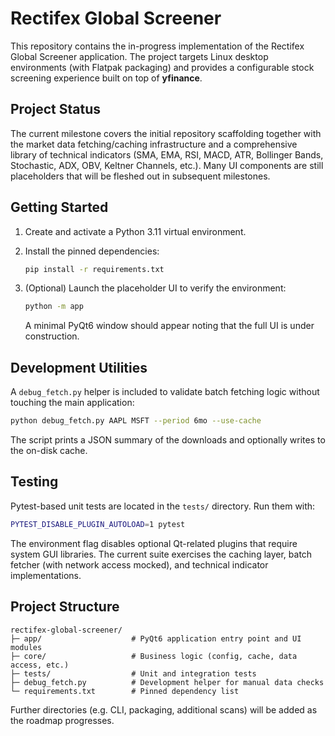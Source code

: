 # Rectifex Global Screener

This repository contains the in-progress implementation of the Rectifex Global Screener
application. The project targets Linux desktop environments (with Flatpak packaging) and
provides a configurable stock screening experience built on top of **yfinance**.

## Project Status

The current milestone covers the initial repository scaffolding together with the market data
fetching/caching infrastructure and a comprehensive library of technical indicators (SMA, EMA,
RSI, MACD, ATR, Bollinger Bands, Stochastic, ADX, OBV, Keltner Channels, etc.). Many UI
components are still placeholders that will be fleshed out in subsequent milestones.

## Getting Started

1. Create and activate a Python 3.11 virtual environment.
2. Install the pinned dependencies:

   ```bash
   pip install -r requirements.txt
   ```

3. (Optional) Launch the placeholder UI to verify the environment:

   ```bash
   python -m app
   ```

   A minimal PyQt6 window should appear noting that the full UI is under construction.

## Development Utilities

A `debug_fetch.py` helper is included to validate batch fetching logic without touching the main
application:

```bash
python debug_fetch.py AAPL MSFT --period 6mo --use-cache
```

The script prints a JSON summary of the downloads and optionally writes to the on-disk cache.

## Testing

Pytest-based unit tests are located in the `tests/` directory. Run them with:

```bash
PYTEST_DISABLE_PLUGIN_AUTOLOAD=1 pytest
```

The environment flag disables optional Qt-related plugins that require system GUI libraries.
The current suite exercises the caching layer, batch fetcher (with network access mocked), and
technical indicator implementations.

## Project Structure

```
rectifex-global-screener/
├─ app/                    # PyQt6 application entry point and UI modules
├─ core/                   # Business logic (config, cache, data access, etc.)
├─ tests/                  # Unit and integration tests
├─ debug_fetch.py          # Development helper for manual data checks
└─ requirements.txt        # Pinned dependency list
```

Further directories (e.g. CLI, packaging, additional scans) will be added as the roadmap
progresses.

